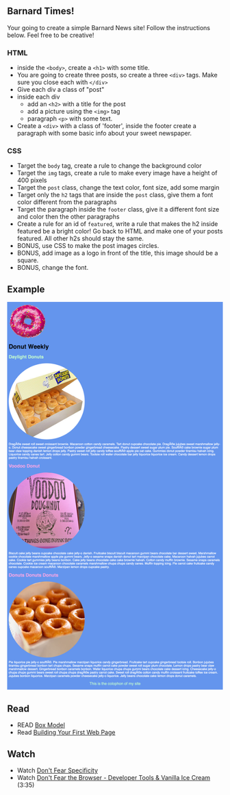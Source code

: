 ## Barnard Times!
Your going to create a simple Barnard News site! Follow the instructions below. Feel free to be creative!

### HTML
- inside the `<body>`, create a `<h1>` with some title. 
- You are going to create three posts, so create a three `<div>` tags. Make sure you close each with `</div>`
- Give each div a class of "post"
- inside each div 
  + add an `<h2>` with a title for the post
  + add a picture using the `<img>` tag 
  + paragraph `<p>` with some text.
- Create a `<div>` with a class of 'footer', inside the footer create a paragraph with some basic info about your sweet newspaper.

### CSS
- Target the `body` tag, create a rule to change the background color
- Target the `img` tags, create a rule to make every image have a height of 400 pixels
- Target the `post` class, change the text color, font size, add some margin
- Target only the `h2` tags that are inside the `post` class, give them a font color different from the paragraphs
- Target the paragraph inside the `footer` class, give it a different font size and color then the other paragraphs
- Create a rule for an id of `featured`, write a rule that makes the h2 inside featured be a bright color! Go back to HTML and make one of your posts featured. All other h2s should stay the same. 
- BONUS, use CSS to make the post images circles.
- BONUS, add image as a logo in front of the title, this image should be a square.
- BONUS, change the font.

## Example
![donut](https://github.com/ADDA-html-css/F_2016_HTMLCSS_HW/blob/master/week2/donuts.png)

## Read
- READ [Box Model](https://www.sitepoint.com/web-foundations/css-box-model/)
- Read [Building Your First Web Page](http://learn.shayhowe.com/html-css/building-your-first-web-page/)

## Watch 
+ Watch [Don't Fear Specificity](http://www.dontfeartheinternet.com/06-specificity/) 
+ Watch [Don't Fear the Browser - Developer Tools & Vanilla Ice Cream](http://www.dontfeartheinternet.com/html/html) (3:35)


